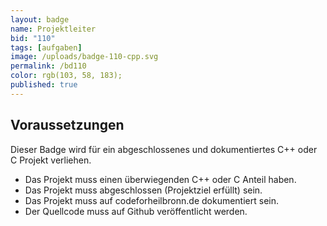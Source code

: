 ```yaml
---
layout: badge
name: Projektleiter
bid: "110"
tags: [aufgaben]
image: /uploads/badge-110-cpp.svg
permalink: /bd110
color: rgb(103, 58, 183);
published: true
---
```


## Voraussetzungen

Dieser Badge wird für ein abgeschlossenes und dokumentiertes C++ oder C Projekt verliehen.

* Das Projekt muss einen überwiegenden C++ oder C Anteil haben.
* Das Projekt muss abgeschlossen (Projektziel erfüllt) sein.
* Das Projekt muss auf codeforheilbronn.de dokumentiert sein.
* Der Quellcode muss auf Github veröffentlicht werden.

